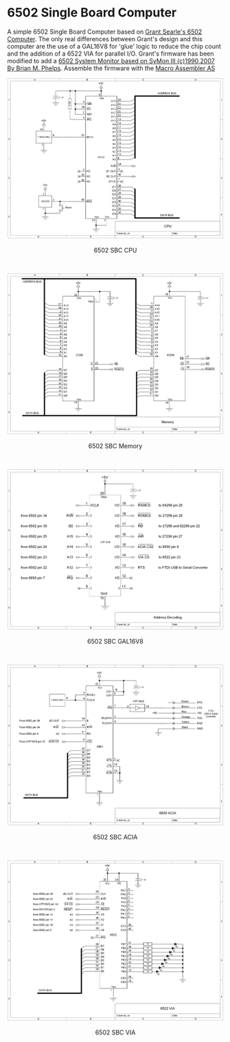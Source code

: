 # 6502 Single Board Computer
A simple 6502 Single Board Computer based on [Grant Searle's 6502 Computer](http://searle.x10host.com/6502/Simple6502.html). The only real differences between Grant's design and this computer are the use of a GAL16V8 for 'glue' logic to reduce the chip count and the addition of a 6522 VIA for parallel I/O. Grant's firmware has been modified to add a [6502 System Monitor based on SyMon III (c)1990,2007 By Brian M. Phelps](https://github.com/LIV2/SyMon-III). Assemble the firmware with the [Macro Assembler AS](http://john.ccac.rwth-aachen.de:8000/as/)

<p align="center"><img src="/images/6502 SBC CPU.png"/>
<p align="center">6502 SBC CPU</p><br>

<p align="center"><img src="/images/6502 SBC Memory.png"/>
<p align="center">6502 SBC Memory</p><br>

<p align="center"><img src="/images/6502 SBC GAL16V8.png"/>
<p align="center">6502 SBC GAL16V8</p><br>

<p align="center"><img src="/images/6502 SBC ACIA.png"/>
<p align="center">6502 SBC ACIA</p><br>

<p align="center"><img src="/images/6502 SBC VIA.png"/>
<p align="center">6502 SBC VIA</p><br>
